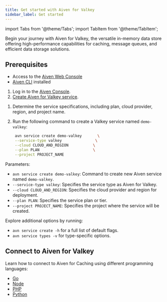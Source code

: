 ```yaml
---
title: Get started with Aiven for Valkey
sidebar_label: Get started
---
```


import Tabs from '@theme/Tabs';
import TabItem from '@theme/TabItem';

Begin your journey with Aiven for Valkey, the versatile in-memory data store offering high-performance capabilities for caching, message queues, and efficient data storage solutions.

## Prerequisites

- Access to the [Aiven Web Console](https://console.aiven.io/)
- [Aiven CLI](https://github.com/aiven/aiven-client) installed

<Tabs groupId="setup">
<TabItem value="Console" label="Console" default>

1. Log in to the [Aiven Console](https://console.aiven.io/).
1. [Create Aiven for Valkey service](/docs/platform/howto/create_new_service).

</TabItem>
<TabItem value="CLI" label="CLI">

1. Determine the service specifications, including plan, cloud provider, region,
   and project name.

1. Run the following command to create a Valkey service named `demo-valkey`:

   ```bash
    avn service create demo-valkey       \
    --service-type valkey               \
    --cloud CLOUD_AND_REGION           \
    --plan PLAN                        \
    --project PROJECT_NAME
   ```

  Parameters:

   - `avn service create demo-valkey`: Command to create new Aiven service
     named `demo-valkey`.
   - `--service-type valkey`: Specifies the service type as Aiven for Valkey.
   - `--cloud CLOUD_AND_REGION`: Specifies the cloud provider and region for deployment.
   - `--plan PLAN`: Specifies the service plan or tier.
   - `--project PROJECT_NAME`: Specifies the project where the service will be created.

Explore additional options by running:

- `avn service create -h` for a full list of default flags.
- `avn service types -v` for type-specific options.

</TabItem>
</Tabs>

## Connect to Aiven for Valkey

Learn how to connect to Aiven for Caching using different programming
languages:

- [Go](/docs/products/caching/howto/connect-go)
- [Node](/docs/products/caching/howto/connect-node)
- [PHP](/docs/products/caching/howto/connect-php)
- [Python](/docs/products/caching/howto/connect-python)
